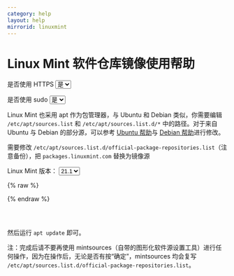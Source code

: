 ```yaml
---
category: help
layout: help
mirrorid: linuxmint
---
```


# Linux Mint 软件仓库镜像使用帮助

<form class="form-inline">
<div class="form-group">
	<label>是否使用 HTTPS</label>
	<select id="http-select" class="form-control content-select" data-target="#content-0">
	  <option data-http_protocol="https://" selected>是</option>
	  <option data-http_protocol="http://">否</option>
	</select>
</div>
</form>


<form class="form-inline">
<div class="form-group">
	<label>是否使用 sudo</label>
	<select id="sudo-select" class="form-control content-select" data-target="#content-0">
	  <option data-sudo="sudo " selected>是</option>
	  <option data-sudo="">否</option>
	</select>
</div>
</form>



Linux Mint 也采用 apt 作为包管理器，与 Ubuntu 和 Debian 类似，你需要编辑 `/etc/apt/sources.list` 和 `/etc/apt/sources.list.d/*` 中的路径。对于来自 Ubuntu 与 Debian 的部分源，可以参考 [Ubuntu 帮助](/help/ubuntu)与 [Debian 帮助](/help/debian)进行修改。

需要修改 `/etc/apt/sources.list.d/official-package-repositories.list`（注意备份），把 `packages.linuxmint.com` 替换为镜像源



<form class="form-inline">
<div class="form-group">
  <label>Linux Mint 版本：</label>
    <select id="select-0-0" class="form-control content-select" data-target="#content-0">
      <option data-release_name="vera" selected>21.1</option>
      <option data-release_name="vanessa">21</option>
      <option data-release_name="una">20.3</option>
      <option data-release_name="uma">20.2</option>
      <option data-release_name="ulyssa">20.1</option>
    </select>
</div>
</form>

{% raw %}
<script id="template-0" type="x-tmpl-markup">
deb {{http_protocol}}{{mirror}}/ {{release_name}} main upstream import backport
</script>
{% endraw %}

<p></p>

<pre>
<code id="content-0" class="language-properties" data-template="#template-0" data-select="#http-select,#sudo-select,#select-0-0">
</code>
</pre>


然后运行 `apt update` 即可。

注：完成后请不要再使用 mintsources（自带的图形化软件源设置工具）进行任何操作，因为在操作后，无论是否有按“确定”，mintsources 均会复写 `/etc/apt/sources.list.d/official-package-repositories.list`。

